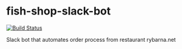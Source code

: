 # fish-shop-slack-bot


[![Build Status](https://travis-ci.com/jakub-tucek/fish-shop-slack-bot.svg?branch=master)](https://travis-ci.com/jakub-tucek/fish-shop-slack-bot)

Slack bot that automates order process from restaurant rybarna.net
